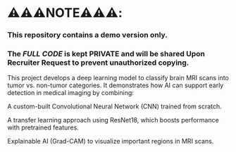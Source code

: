 # ⚠️⚠️⚠️NOTE⚠️⚠️⚠️:
### This repository contains a **demo version only**.  
### The *FULL CODE* is kept **PRIVATE** and will be shared **Upon Recruiter Request** to prevent unauthorized copying.  

This project develops a deep learning model to classify brain MRI scans into tumor vs. non-tumor categories. It demonstrates how AI can support early detection in medical imaging by combining:

A custom-built Convolutional Neural Network (CNN) trained from scratch.

A transfer learning approach using ResNet18, which boosts performance with pretrained features.

Explainable AI (Grad-CAM) to visualize important regions in MRI scans.
